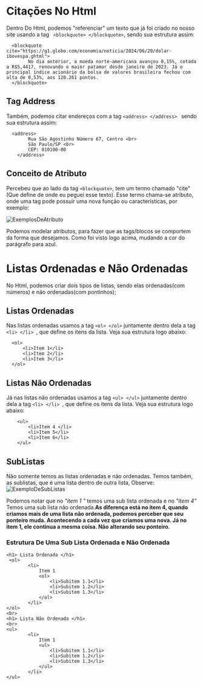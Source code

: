 # Citações No Html
Dentro Do Html, podemos "referenciar" um texto que já foi criado no nosso site usando a tag `` <blockquote> </blockquote>``, sendo sua estrutura assim:

``` 
  <blockquote cite="https://g1.globo.com/economia/noticia/2024/06/20/dolar-ibovespa.ghtml">
        No dia anterior, a moeda norte-americana avançou 0,15%, cotada a R$5,4417, renovando o maior patamar desde janeiro de 2023. Já o principal índice acionário da bolsa de valores brasileira fechou com alta de 0,53%, aos 120.261 pontos.
  </blockquote>
```

## Tag Address
Também, podemos citar endereços com a tag ``<address> </address> `` sendo sua estrutura assim:

```
  <address>
        Rua São Agostinho Número 67, Centro <br>
        São Paulo/SP <br>
        CEP: 010100-00 
    </address>
```

## Conceito de Atributo 
Percebeu que ao lado da tag `` <blockquote> ``, tem um termo chamado "cite"(Que define de onde eu peguei esse texto). Esse termo chama-se atributo, onde uma tag pode possuir uma nova função ou características, 
por exemplo:
  
![ExemplosDeAtributo](https://github.com/Karlos-Eduardo-Mrqs/Trabalhos_Operacionais/assets/172524894/e7296dd7-996c-49fa-9103-8ae7e76a262e)
  
Podemos modelar atributos, para fazer que as tags/blocos se comportem da forma que desejamos. Como foi visto logo acima, mudando a cor do parágrafo para azul.

# Listas Ordenadas e Não Ordenadas
No Html, podemos criar dois tipos de listas, sendo elas ordenadas(com números) e não ordenadas(com pontinhos);

## Listas Ordenadas 
Nas listas ordenadas usamos a tag `` <ol> </ol> `` juntamente dentro dela a tag ``<li> </li> ``, que define os itens da lista. Veja sua estrutura logo abaixo: 

  ```
    <ol>
        <li>Item 1</li>
        <li>Item 2</li>
        <li>Item 3</li>
    </ol>
  ```

## Listas Não Ordenadas
Já nas listas não ordenadas usamos a tag `` <ul> </ul> `` juntamente dentro dela a tag ``<li> </li> ``, que define os itens da lista. Veja sua estrutura logo abaixo:

```
    <ul>
        <li>Item 4 </li>
        <li>Item 5</li>
        <li>Item 6</li>
    </ul>
```

## SubListas 
Não somente temos as listas ordenadas e não ordenadas. Temos também, as sublistas, que é uma lista dentro de outra lista, Observe:
![ExemploDeSubListas](https://github.com/Karlos-Eduardo-Mrqs/Trabalhos_Operacionais/assets/172524894/baa57203-51bf-4fa5-8845-c25d50b355ce)

Podemos notar que no *"item 1 "* temos uma sub lista ordenada e no *"item 4"* Temos uma sub lista não ordenada.**As diferença está no item 4, quando criamos mais de uma lista não ordenada, podemos perceber que seu ponteiro muda. Acontecendo a cada vez que criamos uma nova. Já no item 1, ele continua a mesma coisa. Não alterando seu ponteiro**.

### Estrutura De Uma Sub Lista Ordenada e Não Ordenada 

```
<h1> Lista Ordenada </h1>
 <ol>
        <li>
            Item 1
            <ol>
                <li>Subitem 1.1</li>
                <li>Subitem 1.2</li>
                <li>Subitem 1.3</li>
            </ol>
        </li>
</ol>
<br>
<h1> Lista Não Ordenada </h1>
<br>
<ul>
        <li>
            Item 1
            <ul>
                <li>Subitem 1.1</li>
                <li>Subitem 1.2</li>
                <li>Subitem 1.3</li>
            </ul>
        </li>
</ul>
```
